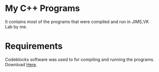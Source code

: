 # My C++ Programs
  It contains most of the programs that were compiled and run in JIMS,VK Lab by me.
  
# Requirements
  Codeblocks software was used to for compiling and running the programs. Download [Here](http://www.codeblocks.org/downloads/26).
 
